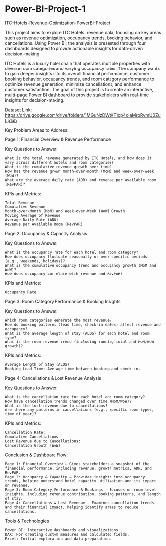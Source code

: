 # Power-BI-Project-1

ITC-Hotels-Revenue-Optimization-PowerBI-Project

This project aims to explore ITC Hotels' revenue data, focusing on key areas such as revenue optimization, occupancy trends, booking behavior, and cancellations. Using Power BI, the analysis is presented through four dashboards designed to provide actionable insights for data-driven decision-making.

ITC Hotels is a luxury hotel chain that operates multiple properties with diverse room categories and varying occupancy rates. The company wants to gain deeper insights into its overall financial performance, customer booking behavior, occupancy trends, and room category performance to optimize revenue generation, minimize cancellations, and enhance customer satisfaction. The goal of this project is to create an interactive, multi-page Power BI dashboard to provide stakeholders with real-time insights for decision-making.

Dataset Link: https://drive.google.com/drive/folders/1MGuNzDWtKF1cp4oiaMroRvmU0ZuLp1ah

Key Problem Areas to Address:

Page 1: Financial Overview & Revenue Performance

Key Questions to Answer:

    What is the total revenue generated by ITC Hotels, and how does it vary across different hotels and room categories?
    What is the cumulative revenue growth over time?
    How has the revenue grown month-over-month (MoM) and week-over-week (WoW)?
    What are the average daily rate (ADR) and revenue per available room (RevPAR)?

KPIs and Metrics:

    Total Revenue
    Cumulative Revenue
    Month-over-Month (MoM) and Week-over-Week (WoW) Growth
    Moving Average of Revenue
    Average Daily Rate (ADR)
    Revenue per Available Room (RevPAR)

Page 2: Occupancy & Capacity Analysis

Key Questions to Answer:

    What is the occupancy rate for each hotel and room category?
    How does occupancy fluctuate seasonally or over specific periods (e.g., weekends, holidays)?
    What is the cumulative occupancy trend and occupancy growth (MoM and WoW)?
    How does occupancy correlate with revenue and RevPAR?

KPIs and Metrics:

    Occupancy Rate

Page 3: Room Category Performance & Booking Insights

Key Questions to Answer:

    Which room categories generate the most revenue?
    How do booking patterns (lead time, check-in dates) affect revenue and occupancy?
    What is the average length of stay (ALOS) for each hotel and room type?
    What is the room revenue trend (including running total and MoM/WoW growth)?

KPIs and Metrics:

    Average Length of Stay (ALOS)
    Booking Lead Time: Average time between booking and check-in.

Page 4: Cancellations & Lost Revenue Analysis

Key Questions to Answer:

    What is the cancellation rate for each hotel and room category?
    How have cancellation trends changed over time (MoM/WoW)?
    What is the lost revenue due to cancellations?
    Are there any patterns in cancellations (e.g., specific room types, time of year)?

KPIs and Metrics:

    Cancellation Rate:
    Cumulative Cancellations
    Lost Revenue due to Cancellations:
    Cancellation Growth (WoW)

Conclusion & Dashboard Flow:

    Page 1: Financial Overview – Gives stakeholders a snapshot of the financial performance, including revenue, growth metrics, ADR, and RevPAR.
    Page 2: Occupancy & Capacity – Provides insights into occupancy trends, helping understand hotel capacity utilization and its impact on revenue.
    Page 3: Room Category Performance & Bookings – Focuses on room-level insights, including revenue contribution, booking patterns, and length of stay.
    Page 4: Cancellations & Lost Revenue – Examines cancellation trends and their financial impact, helping identify areas to reduce cancellations.

Tools & Technologies

    Power BI: Interactive dashboards and visualizations.
    DAX: For creating custom measures and calculated fields.
    Excel: Initial exploration and data preparation.
